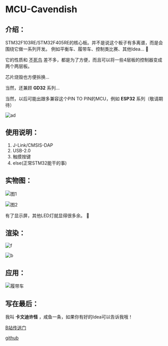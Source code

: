 # MCU-Cavendish

## **介绍：**
STM32F103RE/STM32F405RE的核心板。并不是说这个板子有多离谱，而是会围绕它做一系列开发。
例如平衡车、履带车、控制类比赛、其他Idea... :star2: 

它的性质和 [不死鸟](https://gitee.com/Swiper_witty/bird) 差不多，都是为了方便，而且可以将一些4层板的控制器变成两个两层板。

芯片烧毁也方便拆换...

当然，还兼顾 **GD32** 系列...

当然，以后可能出跟多兼容这个PIN TO PIN的MCU，例如 **ESP32** 系列（敬请期待）

![ad](https://images.gitee.com/uploads/images/2021/1102/155812_5aa64b6e_7821111.png "ad.png")

## **使用说明：**

1.  J-Link/CMSIS-DAP
2.  USB-2.0
3.  触摸按键
4.  else(正常STM32能干的事)

## **实物图：**

![图1](https://images.gitee.com/uploads/images/2021/1102/160036_28462e19_7821111.jpeg "a3f323f5a23963354ae7102db995553.jpg")

![图2](https://images.gitee.com/uploads/images/2021/1102/160053_c1f9efdd_7821111.jpeg "de652684750785d63747f61ebe56f20.jpg")

有了显示屏，其他LED灯就显得很多余。 :thought_balloon: 


## **渲染：**

![f](https://images.gitee.com/uploads/images/2021/1102/160209_e380367d_7821111.jpeg "bird.24.jpg")

![b](https://images.gitee.com/uploads/images/2021/1102/160229_04d13cb6_7821111.jpeg "bird.25.jpg")

## **应用：**

![履带车](https://images.gitee.com/uploads/images/2021/1102/160854_b753c0c3_7821111.jpeg "94ebed680dda05f3d1795bdf6a0f575.jpg")

## **写在最后：**

我叫 **卡文迪许怪** ，咸鱼一条，如果你有好的Idea可以告诉我哦！

[B站传送门](https://space.bilibili.com/102898291?spm_id_from=333.1007.0.0)

[github](https://github.com/SwiperWiity)
